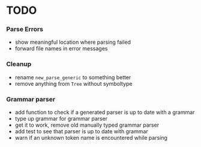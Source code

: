 # TODO

### Parse Errors
- show meaningful location where parsing failed
- forward file names in error messages

### Cleanup
- rename `new_parse_generic` to something better
- remove anything from `Tree` without symboltype

### Grammar parser
- add function to check if a generated parser is up to date with a grammar
- type up grammar for grammar parser
- get it to work, remove old manually typed grammar parser
- add test to see that parser is up to date with grammar
- warn if an unknown token name is encountered while parsing
